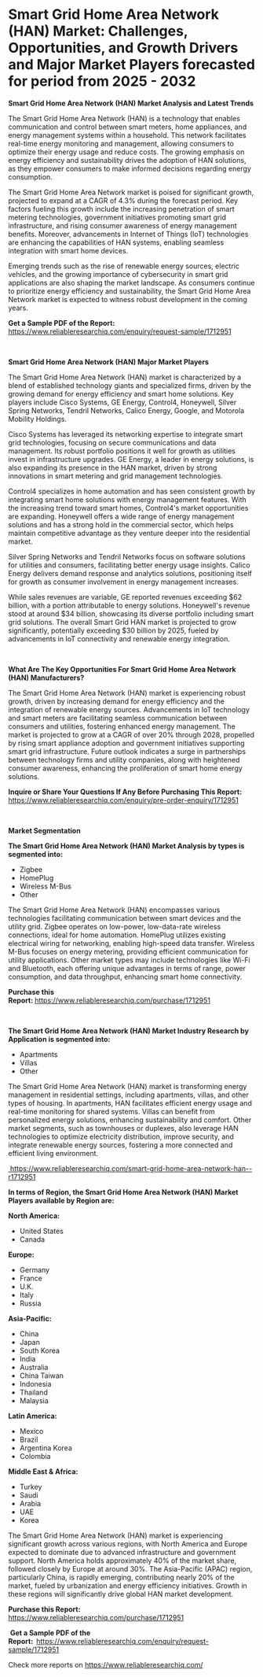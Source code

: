 <p><h1>Smart Grid Home Area Network (HAN) Market: Challenges, Opportunities, and Growth Drivers and Major Market Players forecasted for period from 2025 - 2032</h1></p><p><strong>Smart Grid Home Area Network (HAN) Market Analysis and Latest Trends</strong></p>
<p><p>The Smart Grid Home Area Network (HAN) is a technology that enables communication and control between smart meters, home appliances, and energy management systems within a household. This network facilitates real-time energy monitoring and management, allowing consumers to optimize their energy usage and reduce costs. The growing emphasis on energy efficiency and sustainability drives the adoption of HAN solutions, as they empower consumers to make informed decisions regarding energy consumption.</p><p>The Smart Grid Home Area Network market is poised for significant growth, projected to expand at a CAGR of 4.3% during the forecast period. Key factors fueling this growth include the increasing penetration of smart metering technologies, government initiatives promoting smart grid infrastructure, and rising consumer awareness of energy management benefits. Moreover, advancements in Internet of Things (IoT) technologies are enhancing the capabilities of HAN systems, enabling seamless integration with smart home devices.</p><p>Emerging trends such as the rise of renewable energy sources, electric vehicles, and the growing importance of cybersecurity in smart grid applications are also shaping the market landscape. As consumers continue to prioritize energy efficiency and sustainability, the Smart Grid Home Area Network market is expected to witness robust development in the coming years.</p></p>
<p><strong>Get a Sample PDF of the Report:&nbsp;</strong> <a href="https://www.reliableresearchiq.com/enquiry/request-sample/1712951?utm_campaign=1088&utm_medium=2&utm_source=Github&utm_content=ia&utm_term=11012025&utm_id=smart-grid-home-area-network-han">https://www.reliableresearchiq.com/enquiry/request-sample/1712951</a></p>
<p>&nbsp;</p>
<p><strong>Smart Grid Home Area Network (HAN) Major Market Players</strong></p>
<p><p>The Smart Grid Home Area Network (HAN) market is characterized by a blend of established technology giants and specialized firms, driven by the growing demand for energy efficiency and smart home solutions. Key players include Cisco Systems, GE Energy, Control4, Honeywell, Silver Spring Networks, Tendril Networks, Calico Energy, Google, and Motorola Mobility Holdings.</p><p>Cisco Systems has leveraged its networking expertise to integrate smart grid technologies, focusing on secure communications and data management. Its robust portfolio positions it well for growth as utilities invest in infrastructure upgrades. GE Energy, a leader in energy solutions, is also expanding its presence in the HAN market, driven by strong innovations in smart metering and grid management technologies.</p><p>Control4 specializes in home automation and has seen consistent growth by integrating smart home solutions with energy management features. With the increasing trend toward smart homes, Control4's market opportunities are expanding. Honeywell offers a wide range of energy management solutions and has a strong hold in the commercial sector, which helps maintain competitive advantage as they venture deeper into the residential market.</p><p>Silver Spring Networks and Tendril Networks focus on software solutions for utilities and consumers, facilitating better energy usage insights. Calico Energy delivers demand response and analytics solutions, positioning itself for growth as consumer involvement in energy management increases. </p><p>While sales revenues are variable, GE reported revenues exceeding $62 billion, with a portion attributable to energy solutions. Honeywell's revenue stood at around $34 billion, showcasing its diverse portfolio including smart grid solutions. The overall Smart Grid HAN market is projected to grow significantly, potentially exceeding $30 billion by 2025, fueled by advancements in IoT connectivity and renewable energy integration.</p></p>
<p>&nbsp;</p>
<p><strong>What Are The Key Opportunities For Smart Grid Home Area Network (HAN) Manufacturers?</strong></p>
<p><p>The Smart Grid Home Area Network (HAN) market is experiencing robust growth, driven by increasing demand for energy efficiency and the integration of renewable energy sources. Advancements in IoT technology and smart meters are facilitating seamless communication between consumers and utilities, fostering enhanced energy management. The market is projected to grow at a CAGR of over 20% through 2028, propelled by rising smart appliance adoption and government initiatives supporting smart grid infrastructure. Future outlook indicates a surge in partnerships between technology firms and utility companies, along with heightened consumer awareness, enhancing the proliferation of smart home energy solutions.</p></p>
<p><strong>Inquire or Share Your Questions If Any Before Purchasing This Report:</strong> <a href="https://www.reliableresearchiq.com/enquiry/pre-order-enquiry/1712951?utm_campaign=1088&utm_medium=2&utm_source=Github&utm_content=ia&utm_term=11012025&utm_id=smart-grid-home-area-network-han">https://www.reliableresearchiq.com/enquiry/pre-order-enquiry/1712951</a></p>
<p>&nbsp;</p>
<p><strong>Market Segmentation</strong></p>
<p><strong>The Smart Grid Home Area Network (HAN) Market Analysis by types is segmented into:</strong></p>
<p><ul><li>Zigbee</li><li>HomePlug</li><li>Wireless M-Bus</li><li>Other</li></ul></p>
<p><p>The Smart Grid Home Area Network (HAN) encompasses various technologies facilitating communication between smart devices and the utility grid. Zigbee operates on low-power, low-data-rate wireless connections, ideal for home automation. HomePlug utilizes existing electrical wiring for networking, enabling high-speed data transfer. Wireless M-Bus focuses on energy metering, providing efficient communication for utility applications. Other market types may include technologies like Wi-Fi and Bluetooth, each offering unique advantages in terms of range, power consumption, and data throughput, enhancing smart home connectivity.</p></p>
<p><strong>Purchase this Report:&nbsp;</strong><a href="https://www.reliableresearchiq.com/purchase/1712951?utm_campaign=1088&utm_medium=2&utm_source=Github&utm_content=ia&utm_term=11012025&utm_id=smart-grid-home-area-network-han">https://www.reliableresearchiq.com/purchase/1712951</a></p>
<p>&nbsp;</p>
<p><strong>The Smart Grid Home Area Network (HAN) Market Industry Research by Application is segmented into:</strong></p>
<p><ul><li>Apartments</li><li>Villas</li><li>Other</li></ul></p>
<p><p>The Smart Grid Home Area Network (HAN) market is transforming energy management in residential settings, including apartments, villas, and other types of housing. In apartments, HAN facilitates efficient energy usage and real-time monitoring for shared systems. Villas can benefit from personalized energy solutions, enhancing sustainability and comfort. Other market segments, such as townhouses or duplexes, also leverage HAN technologies to optimize electricity distribution, improve security, and integrate renewable energy sources, fostering a more connected and efficient living environment.</p></p>
<p><a href="https://www.reliableresearchiq.com/smart-grid-home-area-network-han--r1712951?utm_campaign=1088&utm_medium=2&utm_source=Github&utm_content=ia&utm_term=11012025&utm_id=smart-grid-home-area-network-han">&nbsp;https://www.reliableresearchiq.com/smart-grid-home-area-network-han--r1712951</a></p>
<p><strong>In terms of Region, the Smart Grid Home Area Network (HAN) Market Players available by Region are:</strong></p>
<p>
    <p> <strong> North America: </strong>
        <ul>
            <li>United States</li>
            <li>Canada</li>
        </ul>
        </p> 
    <p> <strong> Europe: </strong>
        <ul>
            <li>Germany</li>
            <li>France</li>
            <li>U.K.</li>
            <li>Italy</li>
            <li>Russia</li>
        </ul>
        </p> 
    <p> <strong> Asia-Pacific: </strong>
        <ul>
            <li>China</li>
            <li>Japan</li>
            <li>South Korea</li>
            <li>India</li>
            <li>Australia</li>
            <li>China Taiwan</li>
            <li>Indonesia</li>
            <li>Thailand</li>
            <li>Malaysia</li>
        </ul>
        </p> 
    <p> <strong> Latin America: </strong>
        <ul>
            <li>Mexico</li>
            <li>Brazil</li>
            <li>Argentina Korea</li>
            <li>Colombia</li>
        </ul>
        </p> 
    <p> <strong> Middle East & Africa: </strong>
        <ul>
            <li>Turkey</li>
            <li>Saudi</li>
            <li>Arabia</li>
            <li>UAE</li>
            <li>Korea</li>
        </ul>
    </p>
    </p>
<p><p>The Smart Grid Home Area Network (HAN) market is experiencing significant growth across various regions, with North America and Europe expected to dominate due to advanced infrastructure and government support. North America holds approximately 40% of the market share, followed closely by Europe at around 30%. The Asia-Pacific (APAC) region, particularly China, is rapidly emerging, contributing nearly 20% of the market, fueled by urbanization and energy efficiency initiatives. Growth in these regions will significantly drive global HAN market development.</p></p>
<p><strong>Purchase this Report: </strong><a href="https://www.reliableresearchiq.com/purchase/1712951?utm_campaign=1088&utm_medium=2&utm_source=Github&utm_content=ia&utm_term=11012025&utm_id=smart-grid-home-area-network-han">https://www.reliableresearchiq.com/purchase/1712951</a></p>
<p>&nbsp;<strong>Get a Sample PDF of the Report:&nbsp;&nbsp;</strong><a href="https://www.reliableresearchiq.com/enquiry/request-sample/1712951?utm_campaign=1088&utm_medium=2&utm_source=Github&utm_content=ia&utm_term=11012025&utm_id=smart-grid-home-area-network-han">https://www.reliableresearchiq.com/enquiry/request-sample/1712951</a></p>
<p><strong></strong></p>
<p>Check more reports on <a href="https://www.reliableresearchiq.com/?utm_campaign=1088&utm_medium=2&utm_source=Github&utm_content=ia&utm_term=11012025&utm_id=smart-grid-home-area-network-han">https://www.reliableresearchiq.com/</a></p>